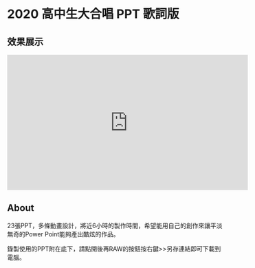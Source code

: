 # 2020 高中生大合唱 PPT 歌詞版
## 效果展示

<iframe width="560" height="315" src="https://www.youtube.com/embed/VXzcHBal9gY" frameborder="0" allow="accelerometer; autoplay; encrypted-media; gyroscope; picture-in-picture" allowfullscreen></iframe>

## About
23張PPT，多條動畫設計，將近6小時的製作時間，希望能用自己的創作來讓平淡無奇的Power Point能夠產出酷炫的作品。

錄製使用的PPT附在底下，請點開後再RAW的按鈕按右鍵>>另存連結即可下載到電腦。
